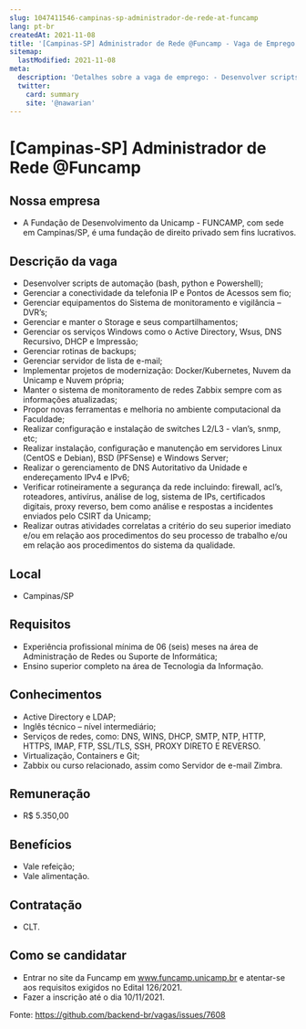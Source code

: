 ```yaml
---
slug: 1047411546-campinas-sp-administrador-de-rede-at-funcamp
lang: pt-br
createdAt: 2021-11-08
title: '[Campinas-SP] Administrador de Rede @Funcamp - Vaga de Emprego'
sitemap:
  lastModified: 2021-11-08
meta:
  description: 'Detalhes sobre a vaga de emprego: - Desenvolver scripts de automação (bash, python e Powershell); - Gerenciar a conectividade da telefonia IP e Pontos de Acessos sem fio; - Gerenciar equipamentos do Sistema de monitoramento e vigilância – DVR’s; - Gerenciar e manter o Storage e seus compartilhamentos; - Gerenciar os serviços Windows como o Active Directory, Wsus, DNS Recursivo, DHCP e Impressão; - Gerenciar rotinas de backups; - Gerenciar servidor de lista de e-mail; - Implementar projetos de modernização: Docker/Kubernetes, Nuvem da Unicamp e Nuvem própria; - Manter o sistema de monitoramento de redes Zabbix sempre com as informações atualizadas; - Propor novas ferramentas e melhoria no ambiente computacional da Faculdade; - Realizar configuração e instalação de switches L2/L3 - vlan’s, snmp, etc; - Realizar instalação, configuração e manutenção em servidores Linux (CentOS e Debian), BSD (PFSense) e Windows Server; - Realizar o gerenciamento de DNS Autoritativo da Unidade e endereçamento IPv4 e IPv6; - Verificar rotineiramente a segurança da rede incluindo: firewall, acl’s, roteadores, antivírus, análise de log, sistema de IPs, certificados digitais, proxy reverso, bem como análise e respostas a incidentes enviados pelo CSIRT da Unicamp; - Realizar outras atividades correlatas a critério do seu superior imediato e/ou em relação aos procedimentos do seu processo de trabalho e/ou em relação aos procedimentos do sistema da qualidade.'
  twitter:
    card: summary
    site: '@nawarian'
---
```


# [Campinas-SP] Administrador de Rede @Funcamp

## Nossa empresa

- A Fundação de Desenvolvimento da Unicamp - FUNCAMP, com sede em Campinas/SP, é uma fundação de direito privado sem fins lucrativos.

## Descrição da vaga

- Desenvolver scripts de automação (bash, python e Powershell);
- Gerenciar a conectividade da telefonia IP e Pontos de Acessos sem fio;
- Gerenciar equipamentos do Sistema de monitoramento e vigilância – DVR’s;
- Gerenciar e manter o Storage e seus compartilhamentos;
- Gerenciar os serviços Windows como o Active Directory, Wsus, DNS Recursivo, DHCP e
Impressão;
- Gerenciar rotinas de backups;
- Gerenciar servidor de lista de e-mail;
- Implementar projetos de modernização: Docker/Kubernetes, Nuvem da Unicamp e Nuvem própria;
- Manter o sistema de monitoramento de redes Zabbix sempre com as informações atualizadas;
- Propor novas ferramentas e melhoria no ambiente computacional da Faculdade;
- Realizar configuração e instalação de switches L2/L3 - vlan’s, snmp, etc;
- Realizar instalação, configuração e manutenção em servidores Linux (CentOS e Debian), BSD
(PFSense) e Windows Server;
- Realizar o gerenciamento de DNS Autoritativo da Unidade e endereçamento IPv4 e IPv6;
- Verificar rotineiramente a segurança da rede incluindo: firewall, acl’s, roteadores, antivírus, análise
de log, sistema de IPs, certificados digitais, proxy reverso, bem como análise e respostas a
incidentes enviados pelo CSIRT da Unicamp;
- Realizar outras atividades correlatas a critério do seu superior imediato e/ou em relação aos
procedimentos do seu processo de trabalho e/ou em relação aos procedimentos do sistema da
qualidade.


## Local

- Campinas/SP

## Requisitos

- Experiência profissional mínima de 06 (seis) meses na área de Administração de Redes ou Suporte de Informática;
- Ensino superior completo na área de Tecnologia da Informação.

## Conhecimentos

- Active Directory e LDAP;
- Inglês técnico – nível intermediário;
- Serviços de redes, como: DNS, WINS, DHCP, SMTP, NTP, HTTP, HTTPS, IMAP, FTP, SSL/TLS,
SSH, PROXY DIRETO E REVERSO.
- Virtualização, Containers e Git;
- Zabbix ou curso relacionado, assim como Servidor de e-mail Zimbra. 

## Remuneração

- R$ 5.350,00

## Benefícios

- Vale refeição;
- Vale alimentação. 
 
## Contratação

- CLT.

## Como se candidatar

- Entrar no site da Funcamp em www.funcamp.unicamp.br e atentar-se aos requisitos exigidos no Edital 126/2021. 
- Fazer a inscrição até o dia 10/11/2021. 






Fonte: https://github.com/backend-br/vagas/issues/7608